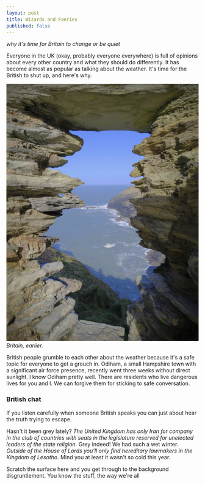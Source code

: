 ```yaml
---
layout: post
title: Wizards and Faeries
published: false
---
```


*why it's time for Britain to change or be quiet*

Everyone in the UK (okay, probably everyone everywhere) is full of opinions about every other country and what they should do differently. It has become almost as popular as talking about the weather. It's time for the British to shut up, and here's why.

![Britain, earlier.](/public/img/hole.jpg)
*Britain, earlier.*

British people grumble to each other about the weather because it's a safe topic for everyone to get a grouch in. Odiham, a small Hampshire town with a significant air force presence, recently went three weeks without direct sunlight. I know Odiham pretty well. There are residents who live dangerous lives<!--excerpt-end--> for you and I. We can forgive them for sticking to safe conversation.

### British chat

If you listen carefully when someone British speaks you can just about hear the truth trying to escape.

Hasn't it been grey lately? *The United Kingdom has only Iran for company in the club of countries with seats in the legislature reserved for unelected leaders of the state religion.* Grey indeed! We had such a wet winter. *Outside of the House of Lords you'll only find hereditary lawmakers in the Kingdom of Lesotho.* Mind you at least it wasn't so cold this year.

Scratch the surface here and you get through to the background disgruntlement. You know the stuff, the way we're all 